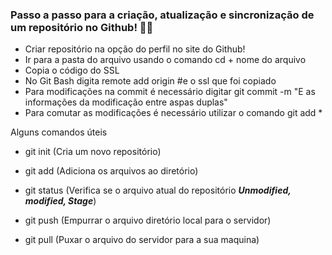 ### Passo a passo para a criação, atualização e sincronização de um repositório no Github! :man_factory_worker:

- Criar repositório na opção do perfil no site do Github!
- Ir para a pasta do arquivo usando o comando cd + nome do arquivo
- Copia o código do SSL
- No Git Bash digita remote add origin #e o ssl que foi copiado
- Para modificações na commit é necessário digitar git commit -m "E as informações da modificação entre aspas duplas"
- Para comutar as modificações é necessário utilizar o comando git add *





Alguns comandos úteis 



- git init (Cria um novo repositório)
- git add (Adiciona os arquivos ao diretório)

- git status (Verifica se o arquivo atual do repositório **_Unmodified, modified, Stage_**)
- git push (Empurrar o arquivo diretório local para o servidor)
- git pull (Puxar o arquivo do servidor para a sua maquina)
